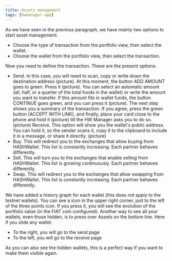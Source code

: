 ```yaml
---
title: Assets management
tags: [hwmanager-app]
---
```


As we have seen in the previous paragraph, we have mainly two options to start asset management.

- Choose the type of transaction from the portfolio view, then select the wallet.
- Choose the wallet from the portfolio view, then select the transaction.

Now you need to define the transaction. These are the present options:

- Send. In this case, you will need to scan, copy or write down the destination address (picture). At this moment, the button ADD AMOUNT goes to green. Press it (picture). You can select an automatic amount (all, half, or a quarter of the total funds in the wallet) or write the amount you want to transfer. If this amount fits in wallet funds, the button CONTINUE goes green, and you can press it (picture). The next step shows you a summary of the transaction. If you agree, press the green button (ACCEPT WITH LINK), and finally, place your card close to the phone and hold it (picture) till the HW Manager asks you to do so. (picture)
  Receive. This option will show you the wallet's public address. You can hold it, so the sender scans it, copy it to the clipboard to include it in a message, or share it directly. (picture)
- Buy. This will redirect you to the exchanges that allow buying from HASHWallet. This list is constantly increasing. Each partner behaves differently.
- Sell. This will turn you to the exchanges that enable selling from HASHWallet. This list is growing continuously. Each partner behaves differently.
- Swap. This will redirect you to the exchanges that allow swapping from HASHWallet. This list is constantly increasing. Each partner behaves differently.

We have added a history graph for each wallet (this does not apply to the testnet wallets). You can see a icon in the upper right corner, just to the left of the three points icon. If you press it, you will see the evolution of the portfolio value (in the FIAT coin configured).
Another way to see all your wallets, even those hidden, is to press over Assets on the bottom line. Here if you slide any wallet.

- To the right, you will go to the send page
- To the left, you will go to the receive page

As you can also see the hidden wallets, this is a perfect way if you want to make them visible again.

